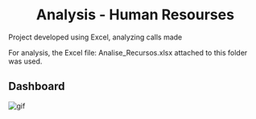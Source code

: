 <h1 align="center">Analysis - Human Resourses</h1>

Project developed using Excel, analyzing calls made 

For analysis, the Excel file: Analise_Recursos.xlsx attached to this folder was used.

## Dashboard

![gif](https://github.com/LaiseLopes/Excel/blob/master/RH/gif_AR.gif)
